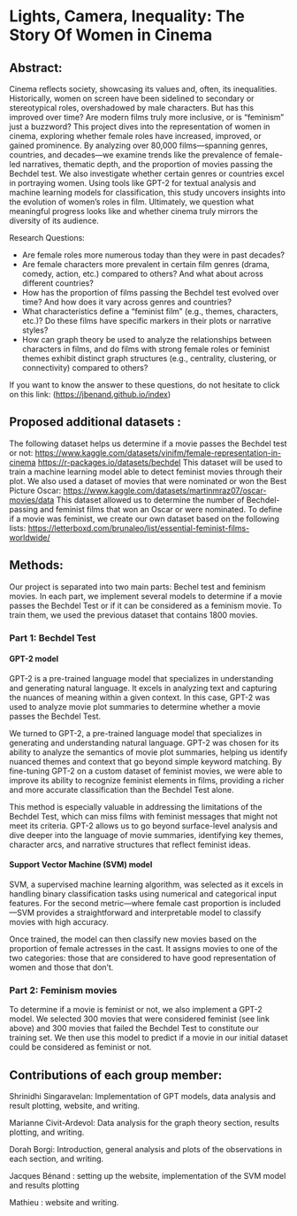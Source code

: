 # Lights, Camera, Inequality: The Story Of Women in Cinema

## Abstract: 

Cinema reflects society, showcasing its values and, often, its inequalities. Historically, women on screen have been sidelined to secondary or stereotypical roles, overshadowed by male characters. But has this improved over time? Are modern films truly more inclusive, or is “feminism” just a buzzword?
This project dives into the representation of women in cinema, exploring whether female roles have increased, improved, or gained prominence. By analyzing over 80,000 films—spanning genres, countries, and decades—we examine trends like the prevalence of female-led narratives, thematic depth, and the proportion of movies passing the Bechdel test. We also investigate whether certain genres or countries excel in portraying women.
Using tools like GPT-2 for textual analysis and machine learning models for classification, this study uncovers insights into the evolution of women’s roles in film. Ultimately, we question what meaningful progress looks like and whether cinema truly mirrors the diversity of its audience.

Research Questions: 
- Are female roles more numerous today than they were in past decades?
- Are female characters more prevalent in certain film genres (drama, comedy, action, etc.) compared to others? And what about across different countries?
- How has the proportion of films passing the Bechdel test evolved over time? And how does it vary across genres and countries?
- What characteristics define a “feminist film” (e.g., themes, characters, etc.)? Do these films have specific markers in their plots or narrative styles?
- How can graph theory be used to analyze the relationships between characters in films, and do films with strong female roles or feminist themes exhibit distinct graph structures (e.g., centrality, clustering, or connectivity) compared to others?

If you want to know the answer to these questions, do not hesitate to click on this link: (https://jbenand.github.io/index)


## Proposed additional datasets :  
The following dataset helps us determine if a movie passes the Bechdel test or not: https://www.kaggle.com/datasets/vinifm/female-representation-in-cinema
https://r-packages.io/datasets/bechdel
This dataset will be used to train a machine learning model able to detect feminist movies through their plot.
We also used a dataset  of movies that were nominated or won the Best Picture Oscar: https://www.kaggle.com/datasets/martinmraz07/oscar-movies/data
This dataset allowed us to determine the number of Bechdel-passing and feminist films that won an Oscar or were nominated.
To define if a movie was feminist, we create our own dataset based on the following lists: 
https://letterboxd.com/brunaleo/list/essential-feminist-films-worldwide/

## Methods: 

Our project is separated into two main parts: Bechel test and feminism movies. In each part, we implement several models to determine if a movie passes the Bechdel Test or if it can be considered as a feminism movie. To train them, we used the previous dataset that contains 1800 movies. 

### Part 1: Bechdel Test

#### GPT-2 model

GPT-2 is a pre-trained language model that specializes in understanding and generating natural language. It excels in analyzing text and capturing the nuances of meaning within a given context. In this case, GPT-2 was used to analyze movie plot summaries to determine whether a movie passes the Bechdel Test. 

We turned to GPT-2, a pre-trained language model that specializes in generating and understanding natural language. GPT-2 was chosen for its ability to analyze the semantics of movie plot summaries, helping us identify nuanced themes and context that go beyond simple keyword matching. By fine-tuning GPT-2 on a custom dataset of feminist movies, we were able to improve its ability to recognize feminist elements in films, providing a richer and more accurate classification than the Bechdel Test alone.

This method is especially valuable in addressing the limitations of the Bechdel Test, which can miss films with feminist messages that might not meet its criteria. GPT-2 allows us to go beyond surface-level analysis and dive deeper into the language of movie summaries, identifying key themes, character arcs, and narrative structures that reflect feminist ideas.

#### Support Vector Machine (SVM) model

SVM, a supervised machine learning algorithm,  was selected as it excels in handling binary classification tasks using numerical and categorical input features. For the second metric—where female cast proportion is included—SVM provides a straightforward and interpretable model to classify movies with high accuracy.

Once trained, the model can then classify new movies based on the proportion of female actresses in the cast. It assigns movies to one of the two categories: those that are considered to have good representation of women and those that don’t.

### Part 2: Feminism movies

To determine if a movie is feminist or not, we also implement a GPT-2 model. We selected 300 movies that were considered feminist (see link above) and 300 movies that failed the Bechdel Test to constitute our training set. We then use this model to predict if a movie in our initial dataset could be considered as feminist or not. 

## Contributions of each group member: 

Shrinidhi Singaravelan: Implementation of GPT models, data analysis and result plotting, website, and writing.

Marianne Civit-Ardevol: Data analysis for the graph theory section, results plotting, and writing.

Dorah Borgi: Introduction, general analysis and plots of the observations in each section, and writing.

Jacques Bénand : setting up the website, implementation of the SVM model and results plotting

Mathieu :  website and writing. 



